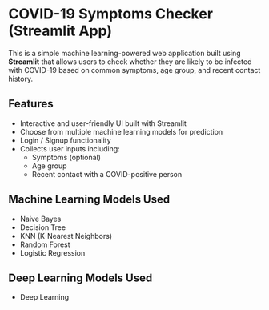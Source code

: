 # COVID-19 Symptoms Checker (Streamlit App)

This is a simple machine learning-powered web application built using **Streamlit** that allows users to check whether they are likely to be infected with COVID-19 based on common symptoms, age group, and recent contact history.

##  Features

- Interactive and user-friendly UI built with Streamlit
- Choose from multiple machine learning models for prediction
- Login / Signup functionality
- Collects user inputs including:
  - Symptoms (optional)
  - Age group
  - Recent contact with a COVID-positive person

##  Machine Learning Models Used

- Naive Bayes
- Decision Tree
- KNN (K-Nearest Neighbors)
- Random Forest
- Logistic Regression

## Deep Learning Models Used

- Deep Learning
